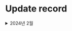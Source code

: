 # Update record

<details>
 <summary> 2024년 2월 </summary>
    The repository was created for management. Previous materials have been added.
    
    
    - GitTeamProject, MiniHomepage, WebHosting  
    

    ⌨️ monthly coding
    - rockScissorsPaperWithAndroid  
    - hero_animation  
    - stopwatch  
</details>